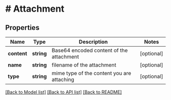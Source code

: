 # # Attachment

## Properties

Name | Type | Description | Notes
------------ | ------------- | ------------- | -------------
**content** | **string** | Base64 encoded content of the attachment | [optional]
**name** | **string** | filename of the attachment | [optional]
**type** | **string** | mime type of the content you are attaching | [optional]

[[Back to Model list]](../../README.md#models) [[Back to API list]](../../README.md#endpoints) [[Back to README]](../../README.md)
